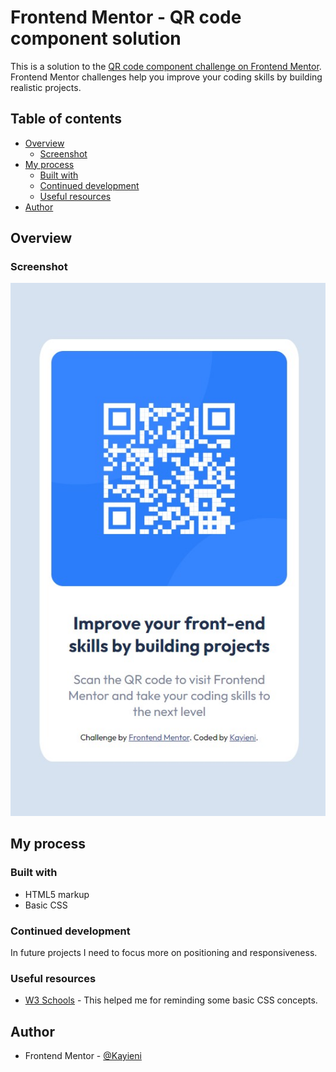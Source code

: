 # Frontend Mentor - QR code component solution

This is a solution to the [QR code component challenge on Frontend Mentor](https://www.frontendmentor.io/challenges/qr-code-component-iux_sIO_H). Frontend Mentor challenges help you improve your coding skills by building realistic projects. 

## Table of contents

- [Overview](#overview)
  - [Screenshot](#screenshot)
- [My process](#my-process)
  - [Built with](#built-with)
  - [Continued development](#continued-development)
  - [Useful resources](#useful-resources)
- [Author](#author)

## Overview

### Screenshot

![](./images/screenshot.jpg)

## My process

### Built with

- HTML5 markup
- Basic CSS

### Continued development

In future projects I need to focus more on positioning and responsiveness. 

### Useful resources

- [W3 Schools](https://www.w3schools.com/css/default.asp) - This helped me for reminding some basic CSS concepts.

## Author

- Frontend Mentor - [@Kayieni](https://www.frontendmentor.io/profile/Kayieni)


